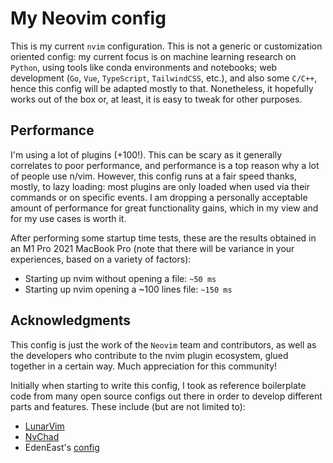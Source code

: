 # My Neovim config

This is my current `nvim` configuration. This is not a generic or customization oriented config: my current focus is on machine learning research on `Python`, using tools like conda environments and notebooks; web development (`Go`, `Vue`, `TypeScript`, `TailwindCSS`, etc.), and also some `C/C++`, hence this config will be adapted mostly to that. Nonetheless, it hopefully works out of the box or, at least, it is easy to tweak for other purposes.

## Performance

I'm using a lot of plugins (+100!). This can be scary as it generally correlates to poor performance, and performance is a top reason why a lot of people use n/vim. However, this config runs at a fair speed thanks, mostly, to lazy loading: most plugins are only loaded when used via their commands or on specific events. I am dropping a personally acceptable amount of performance for great functionality gains, which in my view and for my use cases is worth it.

After performing some startup time tests, these are the results obtained in an M1 Pro 2021 MacBook Pro (note that there will be variance in your experiences, based on a variety of factors):

- Starting up nvim without opening a file: `~50 ms`
- Starting up nvim opening a ~100 lines file: `~150 ms`

## Acknowledgments

This config is just the work of the `Neovim` team and contributors, as well as the developers who contribute to the nvim plugin ecosystem, glued together in a certain way. Much appreciation for this community!

Initially when starting to write this config, I took as reference boilerplate code from many open source configs out there in order to develop different parts and features. These include (but are not limited to):

- [LunarVim](https://github.com/LunarVim/LunarVim)
- [NvChad](https://github.com/NvChad/NvChad)
- EdenEast's [config](https://github.com/EdenEast/nyx/tree/8a9819e4ea11193434b2366b9f1d65ed3a4661f3/config/.config/nvim)
